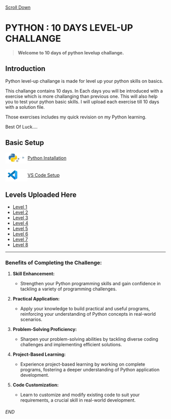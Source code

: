 [Scroll Down](#end)

# PYTHON : 10 DAYS LEVEL-UP CHALLANGE

> **Welcome to 10 days of python levelup challange.**

## Introduction
Python level-up challange is made for level up your python skills on basics.

This challange contains 10 days. In Each days you will be introduced with a exercise which is more challanging than previous one. This will also help you to test your python basic skills. I will upload each exercise till 10 days with a solution file.

Those exercises includes my quick revision on my Python learning. 

Best Of Luck....

## Basic Setup

<div style="display: flex; align-items: center;">
<img src="./img/logo/install_python.png" width="70"/> 
<a href="https://youtu.be/ouvOYElia1A?si=1ks-erhYc5OBW4vu">Python Installation</a>
</div>

<br>

<div style="display: flex; align-items: center;">
<img src="./img/logo/vs code setup.png" width="70"/> 
<a href="https://youtu.be/ouvOYElia1A?si=1ks-erhYc5OBW4vu">VS Code Setup</a>
</div>

## Levels Uploaded Here

- [Level 1](/Level_1/)
- [Level 2](/Level_2/)
- [Level 3](/Level_3/)
- [Level 4](/Level_4/)
- [Level 5](/Level_5/)
- [Level 6](/Level_6/)
- [Level 7](/Level_7/)
- [Level 8](/Level_8/)

---

### Benefits of Completing the Challenge:

1. **Skill Enhancement:**
    - Strengthen your Python programming skills and gain confidence in tackling a variety of programming challenges.

2. **Practical Application:**
    - Apply your knowledge to build practical and useful programs, reinforcing your understanding of Python concepts in real-world scenarios.

3. **Problem-Solving Proficiency:**
    - Sharpen your problem-solving abilities by tackling diverse coding challenges and implementing efficient solutions.

4. **Project-Based Learning:**
    - Experience project-based learning by working on complete programs, fostering a deeper understanding of Python application development.

5. **Code Customization:**
    - Learn to customize and modify existing code to suit your requirements, a crucial skill in real-world development.

###### END



